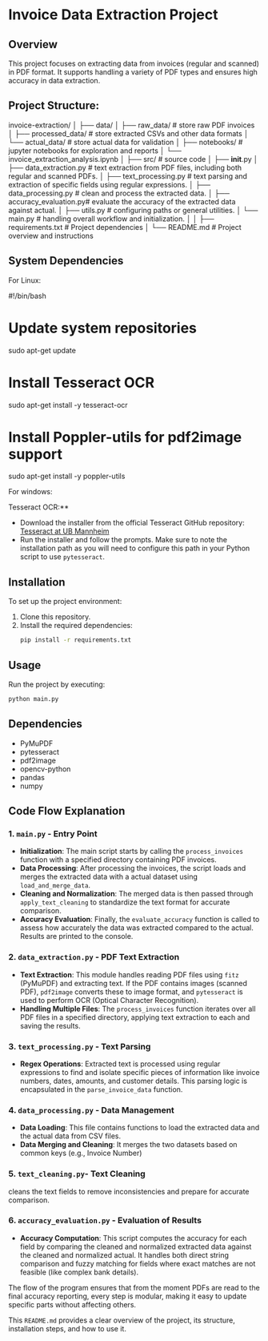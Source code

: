 # Invoice Data Extraction Project

## Overview
This project focuses on extracting data from invoices (regular and scanned) in PDF format. It supports handling a variety of PDF types and ensures high accuracy in data extraction.


## Project Structure:

invoice-extraction/
│
├── data/
│   ├── raw_data/             # store raw PDF invoices
│   ├── processed_data/       # store extracted CSVs and other data formats
│   └── actual_data/          # store actual data for validation
│
├── notebooks/                # jupyter notebooks for exploration and reports
│   └── invoice_extraction_analysis.ipynb
│
├── src/                      # source code 
│   ├── __init__.py
│   ├── data_extraction.py    # text extraction from PDF files, including both regular and scanned PDFs.
│   ├── text_processing.py    # text parsing and extraction of specific fields using regular expressions.
│   ├── data_processing.py    # clean and process the extracted data.
│   ├── accuracy_evaluation.py# evaluate the accuracy of the extracted data against actual.
│   ├── utils.py              # configuring paths or general utilities.
│   └── main.py               # handling overall workflow and initialization.
│
│
├── requirements.txt          # Project dependencies
│
└── README.md                 # Project overview and instructions

## System Dependencies 
For Linux:

#!/bin/bash

# Update system repositories
sudo apt-get update

# Install Tesseract OCR
sudo apt-get install -y tesseract-ocr

# Install Poppler-utils for pdf2image support
sudo apt-get install -y poppler-utils

For windows:

Tesseract OCR:**
   - Download the installer from the official Tesseract GitHub repository: [Tesseract at UB Mannheim](https://github.com/UB-Mannheim/tesseract/wiki)
   - Run the installer and follow the prompts. Make sure to note the installation path as you will need to configure this path in your Python script to use `pytesseract`.

## Installation

To set up the project environment:

1. Clone this repository.
2. Install the required dependencies:
    ```bash
    pip install -r requirements.txt
    ```

## Usage

Run the project by executing:

```bash
python main.py
```

## Dependencies
* PyMuPDF
* pytesseract
* pdf2image
* opencv-python
* pandas
* numpy

## Code Flow Explanation

### 1. `main.py` - Entry Point
- **Initialization**: The main script starts by calling the `process_invoices` function with a specified directory containing PDF invoices.
- **Data Processing**: After processing the invoices, the script loads and merges the extracted data with a actual dataset using `load_and_merge_data`.
- **Cleaning and Normalization**: The merged data is then passed through `apply_text_cleaning` to standardize the text format for accurate comparison.
- **Accuracy Evaluation**: Finally, the `evaluate_accuracy` function is called to assess how accurately the data was extracted compared to the actual. Results are printed to the console.

### 2. `data_extraction.py` - PDF Text Extraction
- **Text Extraction**: This module handles reading PDF files using `fitz` (PyMuPDF) and extracting text. If the PDF contains images (scanned PDF), `pdf2image` converts these to image format, and `pytesseract` is used to perform OCR (Optical Character Recognition).
- **Handling Multiple Files**: The `process_invoices` function iterates over all PDF files in a specified directory, applying text extraction to each and saving the results.

### 3. `text_processing.py` - Text Parsing
- **Regex Operations**: Extracted text is processed using regular expressions to find and isolate specific pieces of information like invoice numbers, dates, amounts, and customer details. This parsing logic is encapsulated in the `parse_invoice_data` function.

### 4. `data_processing.py` - Data Management
- **Data Loading**: This file contains functions to load the extracted data and the actual data from CSV files.
- **Data Merging and Cleaning**: It merges the two datasets based on common keys (e.g., Invoice Number)

### 5. `text_cleaning.py`- Text Cleaning
cleans the text fields to remove inconsistencies and prepare for accurate comparison.

### 6. `accuracy_evaluation.py` - Evaluation of Results
- **Accuracy Computation**: This script computes the accuracy for each field by comparing the cleaned and normalized extracted data against the cleaned and normalized actual. It handles both direct string comparison and fuzzy matching for fields where exact matches are not feasible (like complex bank details).

The flow of the program ensures that from the moment PDFs are read to the final accuracy reporting, every step is modular, making it easy to update specific parts without affecting others.


This `README.md` provides a clear overview of the project, its structure, installation steps, and how to use it.
